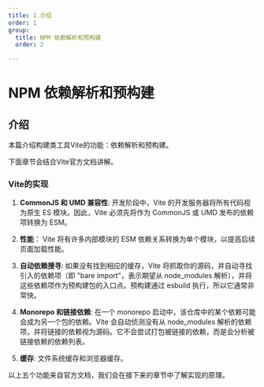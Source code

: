 ```yaml
---
title: 1.介绍
order: 1
group:
  title: NPM 依赖解析和预构建
  order: 2

---
```


# NPM 依赖解析和预构建

## 介绍

本篇介绍构建类工具Vite的功能：依赖解析和预构建。

下面章节会结合Vite官方文档讲解。

### Vite的实现

1. **CommonJS 和 UMD 兼容性**: 开发阶段中，Vite 的开发服务器将所有代码视为原生 ES 模块。因此，Vite 必须先将作为 CommonJS 或 UMD 发布的依赖项转换为 ESM。

2. **性能**： Vite 将有许多内部模块的 ESM 依赖关系转换为单个模块，以提高后续页面加载性能。

3. **自动依赖搜寻**: 如果没有找到相应的缓存，Vite 将抓取你的源码，并自动寻找引入的依赖项（即 "bare import"，表示期望从 node_modules 解析），并将这些依赖项作为预构建包的入口点。预构建通过 esbuild 执行，所以它通常非常快。

4. **Monorepo 和链接依赖**: 在一个 monorepo 启动中，该仓库中的某个依赖可能会成为另一个包的依赖。Vite 会自动侦测没有从 node_modules 解析的依赖项，并将链接的依赖视为源码。它不会尝试打包被链接的依赖，而是会分析被链接依赖的依赖列表。

5. **缓存**: 文件系统缓存和浏览器缓存。

以上五个功能来自官方文档，我们会在接下来的章节中了解实现的原理。